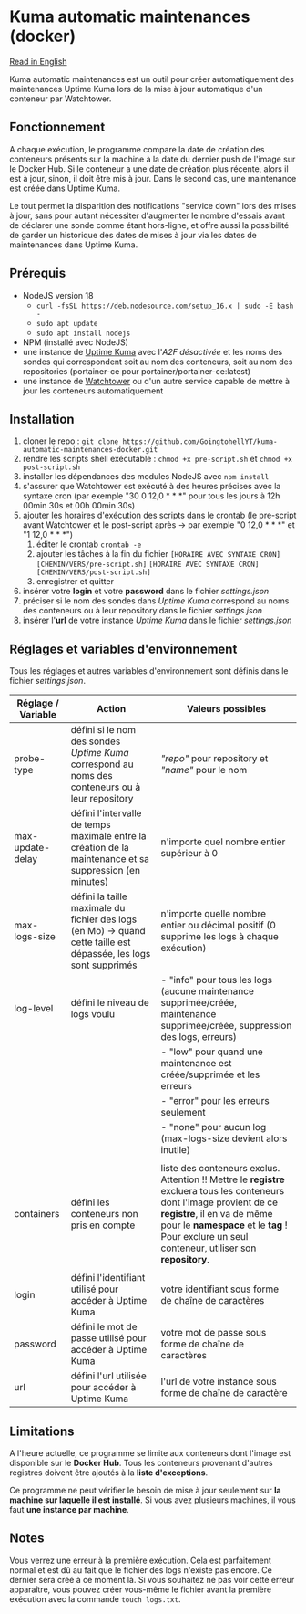 # Kuma automatic maintenances (docker)

[Read in English](README_en.md)


Kuma automatic maintenances est un outil pour créer automatiquement des maintenances Uptime Kuma lors de la mise à jour automatique d'un conteneur par Watchtower.

## Fonctionnement

A chaque exécution, le programme compare la date de création des conteneurs présents sur la machine à la date du dernier push de l'image sur le Docker Hub. Si le conteneur a une date de création plus récente, alors il est à jour, sinon, il doit être mis à jour. Dans le second cas, une maintenance est créée dans Uptime Kuma.

Le tout permet la disparition des notifications "service down" lors des mises à jour, sans pour autant nécessiter d'augmenter le nombre d'essais avant de déclarer une sonde comme étant hors-ligne, et offre aussi la possibilité de garder un historique des dates de mises à jour via les dates de maintenances dans Uptime Kuma.

## Prérequis

- NodeJS version 18
    - `curl -fsSL https://deb.nodesource.com/setup_16.x | sudo -E bash -`
    - `sudo apt update`
    - `sudo apt install nodejs`
- NPM (installé avec NodeJS)
- une instance de [Uptime Kuma](https://github.com/louislam/uptime-kuma) avec l'_A2F désactivée_ et les noms des sondes qui correspondent soit au nom des conteneurs, soit au nom des repositories (portainer-ce pour portainer/portainer-ce:latest)
- une instance de [Watchtower](https://github.com/containrrr/watchtower/) ou d'un autre service capable de mettre à jour les conteneurs automatiquement

## Installation

1. cloner le repo : `git clone https://github.com/GoingtohellYT/kuma-automatic-maintenances-docker.git`
2. rendre les scripts shell exécutable : `chmod +x pre-script.sh` et `chmod +x post-script.sh`
3. installer les dépendances des modules NodeJS avec `npm install`
4. s'assurer que Watchtower est exécuté à des heures précises avec la syntaxe cron (par exemple "30 0 12,0 * * *" pour tous les jours à 12h 00min 30s et 00h 00min 30s)
5. ajouter les horaires d'exécution des scripts dans le crontab (le pre-script avant Watchtower et le post-script après -> par exemple "0 12,0 * * *" et "1 12,0 * * *")
    1. éditer le crontab
       `crontab -e`
    2. ajouter les tâches à la fin du fichier
       `[HORAIRE AVEC SYNTAXE CRON] [CHEMIN/VERS/pre-script.sh]`
       `[HORAIRE AVEC SYNTAXE CRON] [CHEMIN/VERS/post-script.sh]`
    3. enregistrer et quitter
6. insérer votre **login** et votre **password** dans le fichier _settings.json_
7. préciser si le nom des sondes dans _Uptime Kuma_ correspond au noms des conteneurs ou à leur repository dans le fichier _settings.json_
8. insérer l'**url** de votre instance _Uptime Kuma_ dans le fichier _settings.json_

## Réglages et variables d'environnement

Tous les réglages et autres variables d'environnement sont définis dans le fichier _settings.json_.

| Réglage / Variable | Action | Valeurs possibles |
|----------|----------|----------|
| probe-type | défini si le nom des sondes _Uptime Kuma_ correspond au noms des conteneurs ou à leur repository | _"repo"_ pour repository et _"name"_ pour le nom |
| max-update-delay | défini l'intervalle de temps maximale entre la création de la maintenance et sa suppression (en minutes) | n'importe quel nombre entier supérieur à 0 |
| max-logs-size | défini la taille maximale du fichier des logs (en Mo) -> quand cette taille est dépassée, les logs sont supprimés | n'importe quelle nombre entier ou décimal positif (0 supprime les logs à chaque exécution) |
| log-level | défini le niveau de logs voulu | - "info" pour tous les logs (aucune maintenance supprimée/créée, maintenance supprimée/créée, suppression des logs, erreurs) |
|           |                         | - "low" pour quand une maintenance est créée/supprimée et les erreurs |
|           |                         | - "error" pour les erreurs seulement |
|           |                         | - "none" pour aucun log (max-logs-size devient alors inutile) |
|            |                                           |
| containers | défini les conteneurs non pris en compte | liste des conteneurs exclus. Attention !! Mettre le **registre** excluera tous les conteneurs dont l'image provient de ce **registre**, il en va de même pour le **namespace** et le **tag** ! Pour exclure un seul conteneur, utiliser son **repository**. |
|            |                                           |
| login | défini l'identifiant utilisé pour accéder à Uptime Kuma | votre identifiant sous forme de chaîne de caractères |
| password | défini le mot de passe utilisé pour accéder à Uptime Kuma | votre mot de passe sous forme de chaîne de caractères |
| url | défini l'url utilisée pour accéder à Uptime Kuma | l'url de votre instance sous forme de chaîne de caractère |

## Limitations

A l'heure actuelle, ce programme se limite aux conteneurs dont l'image est disponible sur le **Docker Hub**. Tous les conteneurs provenant d'autres registres doivent être ajoutés à la **liste d'exceptions**.

Ce programme ne peut vérifier le besoin de mise à jour seulement sur **la machine sur laquelle il est installé**. Si vous avez plusieurs machines, il vous faut **une instance par machine**.

## Notes

Vous verrez une erreur à la première exécution. Cela est parfaitement normal et est dû au fait que le fichier des logs n'existe pas encore. Ce dernier sera créé à ce moment là. Si vous souhaitez ne pas voir cette erreur apparaître, vous pouvez créer vous-même le fichier avant la première exécution avec la commande `touch logs.txt`.
